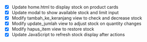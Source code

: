 - [x] Update home.html to display stock on product cards
- [x] Update modal to show available stock and limit input
- [x] Modify tambah_ke_keranjang view to check and decrease stock
- [x] Modify update_jumlah view to adjust stock on quantity changes
- [x] Modify hapus_item view to restore stock
- [x] Update JavaScript to refresh stock display after actions
